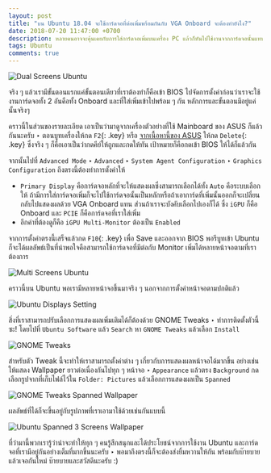 ```yaml
---
layout: post
title: "บน Ubuntu 18.04 จะใช้การ์ดจอที่ต่อเพิ่มพร้อมกันกับ VGA Onboard จะต้องทำยังไง?"
date: 2018-07-20 11:47:00 +0700
description: หลายคนอาจจะคุ้นเคยกับการใส่การ์ดจอเพิ่มบนเครื่อง PC แล้วก็หันไปใช้งานจากการ์ดจอนั้นแทนการ์ดจอที่มาเป็นแบบ Onboard ‣ แต่คราวนี้ถ้าบังเอิญเราเกิดจะต้องใช้งานทั้ง 2 สิ่งนั้นพร้อม ๆ กันล่ะ - ต้องทำยังไง?
tags: Ubuntu
comments: true
---
```

![Dual Screens Ubuntu](https://res.cloudinary.com/sdees-reallife/image/upload/c_scale,w_800/v1532061257/2018-07-20_11-32-59.png)

จริง ๆ แล้วเรามีขั้นตอนแรกแค่ขั้นตอนเดียวที่เราต้องทำก็คือเข้า BIOS ไปจัดการตั้งค่าก่อนว่าเราจะใช้งานการ์ดจอทั้ง 2 อันคือทั้ง Onboard และที่ใส่เพิ่มเข้าไปพร้อม ๆ กัน หลักการและขั้นตอนมีอยู่แค่นั้นจริงๆ

คราวนี้ในส่วนของรายละเอียด เอาเป็นว่ามาดูจากเครื่องตัวอย่างที่ใช้ Mainboard ของ ASUS ก็แล้วกันนะครับ ‣ ตอนบูทเครื่องให้กด `F2`{: .key} หรือ [จากเนื้อหานี้ของ ASUS](https://www.asus.com/support/FAQ/1017796/) ให้กด `Delete`{: .key} ซึ่งจริง ๆ ก็คือเอาเป็นว่ากดคีย์ให้ถูกและกดให้ทัน เป้าหมายก็คือกดเข้า BIOS ให้ได้ก็แล้วกัน

จากนั้นไปที่ `Advanced Mode` ‣ `Advanced` ‣ `System Agent Configuration` ‣ `Graphics Configuration` ถึงตรงนี้ต้องทำการตั้งค่าให้

- `Primary Display` คือการ์ดจอหลักที่จะให้แสดงผลซึ่งสามารถเลือกได้ทั้ง `Auto` คือระบบเลือกให้ ถ้ามีการใส่การ์ดจอเพิ่มก็จะไปใช้การ์ดจอนั้นเป็นหลักหรือถ้าเอาการ์ดที่เพิ่มนั้นออกก็จะเปลี่ยนกลับไปแสดงผลด้วย VGA Onboard แทน ส่วนถ้าเราจะบังคับเลือกไปเองก็ได้ ซึ่ง `iGPU` ก็คือ Onboard และ `PCIE` ก็คือการ์ดจอที่เราใส่เพิ่ม
- อีกค่าที่ต้องดูก็คือ `iGPU Multi-Monitor` ต้องเป็น `Enabled`

จากการตั้งค่าตรงนี้เสร็จแล้วกด `F10`{: .key} เพื่อ Save และออกจาก BIOS พอรีบูทเข้า Ubuntu ก็จะได้ผลลัพธ์เป็นที่น่าพอใจคือสามารถใช้การ์ดจอที่มีต่อกับ Monitor เพิ่มได้หลายหน้าจอตามที่เราต้องการ

![Multi Screens Ubuntu](https://res.cloudinary.com/sdees-reallife/image/upload/c_scale,w_800/v1532060466/2018-07-20_10-45-33.png)

คราวนี้บน Ubuntu พอเรามีหลายหน้าจอขึ้นมาจริง ๆ นอกจากการตั้งค่าหน้าจอตามปกติแล้ว

![Ubuntu Displays Setting](https://res.cloudinary.com/sdees-reallife/image/upload/c_scale,w_400/v1532060532/2018-07-20_11-15-14.png)

สิ่งที่เราสามารถปรับเลือกการแสดงผลเพิ่มเติมได้ก็ต้องด้วย GNOME Tweaks ‣ ทำการติดตั้งตัวนี้ซะ! โดยไปที่ `Ubuntu Software` แล้ว `Search` หา `GNOME Tweaks` แล้วเลือก `Install`

![GNOME Tweaks](https://res.cloudinary.com/sdees-reallife/image/upload/c_scale,w_400/v1532060536/2018-07-20_11-16-13.png)

สำหรับตัว Tweak นี้จะทำให้เราสามารถตั้งค่าต่าง ๆ เกี่ยวกับการแสดงผลหน้าจอได้มากขึ้น อย่างเช่นให้แสดง Wallpaper ยาวต่อเนื่องกันไปทุก ๆ หน้าจอ ‣ `Appearance` แล้วตรง `Background` กดเลือกรูปจากที่เก็บไฟล์ไว้ใน `Folder: Pictures` แล้วเลือกการแสดงผลเป็น `Spanned`

![GNOME Tweaks Spanned Wallpaper](https://res.cloudinary.com/sdees-reallife/image/upload/c_scale,w_400/v1532060481/2018-07-20_11-13-29.png)

ผลลัพธ์ที่ได้ก็จะขึ้นอยู่กับรูปภาพที่เราเอามาใช้ด้วยเช่นกันแบบนี้

![Ubuntu Spanned 3 Screens Wallpaper](https://res.cloudinary.com/sdees-reallife/image/upload/c_scale,w_800/v1532060545/2018-07-20_11-18-03.png)

ที่ว่ามานี้พวกเรารู้ว่าน่าจะทำให้ทุก ๆ คนรู้สึกสนุกและได้ประโยชน์จากการใช้งาน Ubuntu และการ์ดจอที่เรามีอยู่กันอย่างเต็มที่มากขึ้นนะครับ ‣ พอมาถึงตรงนี้ก็จะต้องส่งยิ้มหวานให้กัน พร้อมกับบ๊ายบายแล้วเจอกันใหม่ บ๊ายบายและสวัสดีนะครับ :)
